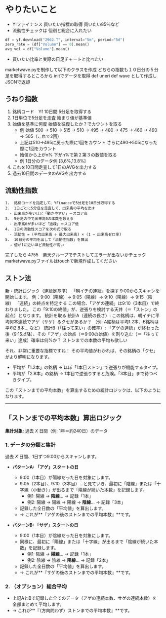 # やりたいこと

- Y!ファイナンス 買いたい指標の取得 買いたい85％など
- 流動性チェックは 個別と総合に入れたい
```python
df = yf.download("2962.T", interval="5m", period="5d")
zero_rate = (df["Volume"] == 0).mean()
avg_vol = df["Volume"].mean()
```

- 買いたい比率と実際の日足チャートと比べたい


marketwave.pyを制作して以下のクラスを作成
どちらの指数も１０日分の５分足を取得するところから initでデータを取得
def uneri
def wave
として作成しJSONで返却

## うねり指数
1. 銘柄コード　Yf 10日間 5分足を取得する
2. 1日単位で5分足を走査 始まり値が基準値
3. 始値を基準に何度 始値を往復したか？でカウントを取る
   - 例 始値 500 → 510 → 515 → 510 → 495 → 480 → 475 → 460 → 490 → 505（これで2回）
   - 上記は510→495に戻った際に1回をカウント さらに490→505になった際に1回をカウント
   - 始値から上がn% 下がn%で第２第３の数値を取る
   - 例 1日分のデータ例 [3,6%,13.8%]
4. これを10日間走査して1日のAVGを出力する
5. 過去10日間のデータのAVGを出力する

## 流動性指数
	1.	銘柄コードを指定して、YFinanceで5分足を10日分取得する
	2.	1日ごとに5分足を走査して、出来高の平均を出す
      - 出来高が多いほど「動きやすい」＝スコア高
	3.	5分足の中で出来高0の本数を数える
      - 出来高0が多いほど「過疎」＝スコア低
	4.	1日の流動性スコアを次の式で取る
      - 流動性 = (平均出来高 ÷ 最大出来高) × (1 − 出来高ゼロ率)
	5.	10日分の平均を出して「流動性指数」を算出
      → 値が1に近いほど流動性が高い

完了したら
4755　楽天グループでテストしてエラーが出ないかチェック
marketwave.pyファイルはtouchで新規作成してください

## ストン法
新・統計ロジック（連続足基準）
「朝イチの連続」を探す
9:00からスキャンを開始します。
例：9:00（陽線）→ 9:05（陽線）→ 9:10（陽線）→ 9:15（陰線）
「連続」の終点を特定する
この場合、「アゲの連続」は9:10（3本目）で終わりました。
この「9:10の終値」が、逆張りを検討する天井（＝「ストン」の起点）となります。
統計を取る
統計A（連続の長さ）: この銘柄は、朝イチに平均何本連続でアゲ（サゲ）るクセがあるか？
（例: A銘柄は平均1.2本、B銘柄は平均2.8本... など）
統計B（「往って来い」の確率）:
「アゲの連続」が終わった後（9:15以降）、その「アゲ」の始点（＝9:00の始値）を割り込む（＝「往って来い」達成）確率は何%か？
ストンまでの本数の平均も欲しい

それ、非常に重要な指標ですね！
その平均値がわかれば、その銘柄の「クセ」がより鮮明になります。

* 平均が「1.2本」の銘柄 → ほぼ「1本目ストン」で逆張りが機能するタイプ。
* 平均が「2.8本」の銘柄 → 1本目で逆張りすると危険。「3本目」まで待つべきタイプ。

この「ストンまでの平均本数」を算出するための統計ロジックは、以下のようになります。

---

## 「ストンまでの平均本数」算出ロジック

**集計対象:** 過去 $X$ 日間（例: 1年＝約240日）のデータ

### 1. データの分類と集計

過去 $X$ 日間、1日ずつ9:00からスキャンします。

* **パターンA: 「アゲ」スタートの日**
    * 9:00（1本目）が陽線だった日を対象にします。
    * 9:05（2本目）、9:10（3本目）...と見ていき、最初に「陰線」または「十字線（小動き）」が出るまで「陽線が続いた本数」を記録します。
        * 例1: 陽線 → **陰線**... → 記録「1本」
        * 例2: 陽線 → 陽線 → 陽線 → **陰線**... → 記録「3本」
    * 記録した全日数の「平均値」を算出します。
    * → これが**『アゲの後のストンまでの平均本数』**です。

* **パターンB: 「サゲ」スタートの日**
    * 9:00（1本目）が陰線だった日を対象にします。
    * 同様に、最初に「陽線」または「十字線」が出るまで「陰線が続いた本数」を記録します。
        * 例1: 陰線 → **陽線**... → 記録「1本」
        * 例2: 陰線 → 陰線 → **陽線**... → 記録「2本」
    * 記録した全日数の「平均値」を算出します。
    * → これが**『サゲの後のストンまでの平均本数』**です。

### 2. （オプション）総合平均

* 上記AとBで記録した全てのデータ（アゲの連続本数、サゲの連続本数）を全部まとめて平均します。
* → これが**『（方向問わず）ストンまでの平均本数』**です。